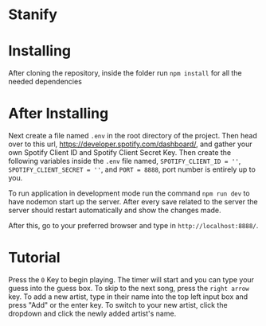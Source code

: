 # Stanify

# Installing
After cloning the repository, inside the folder run `npm install` for all the needed dependencies

# After Installing
Next create a file named `.env` in the root directory of the project. Then head over to this url, https://developer.spotify.com/dashboard/, and gather your own Spotify Client ID and Spotify Client Secret Key. Then create the following variables inside the `.env` file named, `SPOTIFY_CLIENT_ID = ''`, `SPOTIFY_CLIENT_SECRET = ''`, and `PORT = 8888`, port number is entirely up to you.

To run application in development mode run the command `npm run dev` to have nodemon start up the server. After every save related to the server the server should restart automatically and show the changes made.

After this, go to your preferred browser and type in `http://localhost:8888/`.

# Tutorial
Press the `0` Key to begin playing. The timer will start and you can type your guess into the guess box. To skip to the next song, press the `right arrow` key. To add a new artist, type in their name into the top left input box and press "Add" or the enter key. To switch to your new artist, click the dropdown and click the newly added artist's name.
